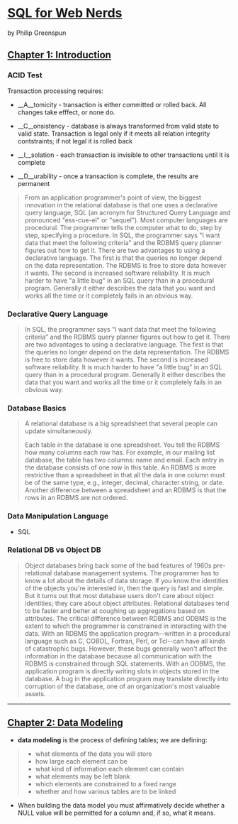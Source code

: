 # [SQL for Web Nerds](http://philip.greenspun.com/sql/index.html)

by Philip Greenspun

## [Chapter 1: Introduction](http://philip.greenspun.com/sql/introduction.html)

### ACID Test

Transaction processing requires:

* __A__tomicity - transaction is either committed or rolled back. All changes take efffect, or none do.

* __C__onsistency - database is always transformed from valid state to valid state. Transaction is legal only if it meets all relation integrity contstraints; if not legal it is rolled back

* __I__solation - each transaction is invisible to other transactions until it is complete

* __D__urability - once a transaction is complete, the results are permanent

> From an application programmer's point of view, the biggest innovation in the relational database is that one uses a declarative query language, SQL (an acronym for Structured Query Language and pronounced "ess-cue-el" or "sequel"). Most computer languages are procedural. The programmer tells the computer what to do, step by step, specifying a procedure. In SQL, the programmer says "I want data that meet the following criteria" and the RDBMS query planner figures out how to get it. There are two advantages to using a declarative language. The first is that the queries no longer depend on the data representation. The RDBMS is free to store data however it wants. The second is increased software reliability. It is much harder to have "a little bug" in an SQL query than in a procedural program. Generally it either describes the data that you want and works all the time or it completely fails in an obvious way.

### Declarative Query Language

> In SQL, the programmer says "I want data that meet the following criteria" and the RDBMS query planner figures out how to get it. There are two advantages to using a declarative language. The first is that the queries no longer depend on the data representation. The RDBMS is free to store data however it wants. The second is increased software reliability. It is much harder to have "a little bug" in an SQL query than in a procedural program. Generally it either describes the data that you want and works all the time or it completely fails in an obvious way.

### Database Basics

> A relational database is a big spreadsheet that several people can update simultaneously.
>
> Each table in the database is one spreadsheet. You tell the RDBMS how many columns each row has. For example, in our mailing list database, the table has two columns: name and email. Each entry in the database consists of one row in this table. An RDBMS is more restrictive than a spreadsheet in that all the data in one column must be of the same type, e.g., integer, decimal, character string, or date. Another difference between a spreadsheet and an RDBMS is that the rows in an RDBMS are not ordered.

### Data Manipulation Language

* SQL

### Relational DB vs Object DB

> Object databases bring back some of the bad features of 1960s pre-relational database management systems. The programmer has to know a lot about the details of data storage. If you know the identities of the objects you're interested in, then the query is fast and simple. But it turns out that most database users don't care about object identities; they care about object attributes. Relational databases tend to be faster and better at coughing up aggregations based on attributes. The critical difference between RDBMS and ODBMS is the extent to which the programmer is constrained in interacting with the data. With an RDBMS the application program--written in a procedural language such as C, COBOL, Fortran, Perl, or Tcl--can have all kinds of catastrophic bugs. However, these bugs generally won't affect the information in the database because all communication with the RDBMS is constrained through SQL statements. With an ODBMS, the application program is directly writing slots in objects stored in the database. A bug in the application program may translate directly into corruption of the database, one of an organization's most valuable assets.

---

## [Chapter 2: Data Modeling](http://philip.greenspun.com/sql/data-modeling.html)

* __data modeling__ is the process of defining tables; we are defining:

> * what elements of the data you will store
> * how large each element can be
> * what kind of information each element can contain
> * what elements may be left blank
> * which elements are constrained to a fixed range
> * whether and how various tables are to be linked

* When building the data model you must affirmatively decide whether a NULL value will be permitted for a column and, if so, what it means.
